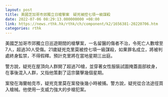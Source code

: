 ```yaml
---
layout: post
title: 美國芝加哥市郊獨立日槍擊案　疑兇被控七項一級謀殺
date: 2022-07-06 08:29:13.000000000 +08:00
link: https://news.rthk.hk/rthk/ch/component/k2/1656381-20220706.htm
categories: rthk
---
```


美國芝加哥市郊獨立日巡遊期間的槍擊案，一名留醫的傷者不治，令死亡人數增至7人，超過30人受傷。21歲疑兇克里莫被控七項一級謀殺，如果罪名成立，將被判處終身監禁，不得假釋。預計克里將在當地星期三出庭。

警方說，疑兇在屋頂向人群開了超過70槍，並穿著女性服裝試圖掩蓋面部紋身，在事後混入人群，又指他策劃了這宗襲擊幾個星期。

案發在海蘭帕克市，疑兇克里莫在案發後幾小時被捕。警方說，疑兇從合法途徑買入槍械。他使用一支威力強大的步槍犯案。
